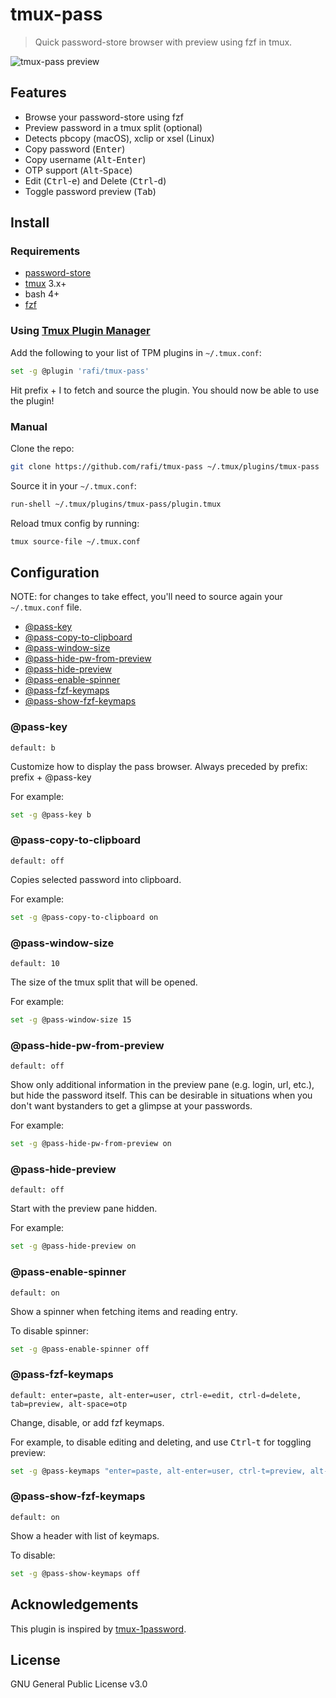 # tmux-pass

> Quick password-store browser with preview using fzf in tmux.

![tmux-pass preview](http://rafi.io/img/project/tmux-pass/preview.gif)

## Features

- Browse your password-store using fzf
- Preview password in a tmux split (optional)
- Detects pbcopy (macOS), xclip or xsel (Linux)
- Copy password (<kbd>Enter</kbd>)
- Copy username (<kbd>Alt</kbd>-<kbd>Enter</kbd>)
- OTP support (<kbd>Alt</kbd>-<kbd>Space</kbd>)
- Edit (<kbd>Ctrl</kbd>-<kbd>e</kbd>) and Delete (<kbd>Ctrl</kbd>-<kbd>d</kbd>)
- Toggle password preview (<kbd>Tab</kbd>)

## Install

### Requirements

* [password-store](https://www.passwordstore.org)
* [tmux](https://github.com/tmux/tmux/wiki) 3.x+
* bash 4+
* [fzf](https://github.com/junegunn/fzf)

### Using [Tmux Plugin Manager](https://github.com/tmux-plugins/tpm)

Add the following to your list of TPM plugins in `~/.tmux.conf`:

```bash
set -g @plugin 'rafi/tmux-pass'
```

Hit prefix + I to fetch and source the plugin.
You should now be able to use the plugin!

### Manual

Clone the repo:

```bash
git clone https://github.com/rafi/tmux-pass ~/.tmux/plugins/tmux-pass
```

Source it in your `~/.tmux.conf`:

```bash
run-shell ~/.tmux/plugins/tmux-pass/plugin.tmux
```

Reload tmux config by running:

```bash
tmux source-file ~/.tmux.conf
```

## Configuration

NOTE: for changes to take effect,
you'll need to source again your `~/.tmux.conf` file.

* [@pass-key](#pass-key)
* [@pass-copy-to-clipboard](#pass-copy-to-clipboard)
* [@pass-window-size](#pass-window-size)
* [@pass-hide-pw-from-preview](#pass-hide-pw-from-preview)
* [@pass-hide-preview](#pass-hide-preview)
* [@pass-enable-spinner](#pass-enable-spinner)
* [@pass-fzf-keymaps](#pass-fzf-keymaps)
* [@pass-show-fzf-keymaps](#pass-show-fzf-keymaps)

### @pass-key

```
default: b
```

Customize how to display the pass browser.
Always preceded by prefix: prefix + @pass-key

For example:

```bash
set -g @pass-key b
```

### @pass-copy-to-clipboard

```
default: off
```

Copies selected password into clipboard.

For example:

```bash
set -g @pass-copy-to-clipboard on
```

### @pass-window-size

```
default: 10
```

The size of the tmux split that will be opened.

For example:

```bash
set -g @pass-window-size 15
```

### @pass-hide-pw-from-preview

```
default: off
```

Show only additional information in the preview pane (e.g. login, url, etc.),
but hide the password itself.
This can be desirable in situations when you don't want bystanders to get a
glimpse at your passwords.

For example:

```bash
set -g @pass-hide-pw-from-preview on
```

### @pass-hide-preview

```
default: off
```

Start with the preview pane hidden.

For example:

```bash
set -g @pass-hide-preview on
```

### @pass-enable-spinner

```
default: on
```

Show a spinner when fetching items and reading entry.

To disable spinner:

```bash
set -g @pass-enable-spinner off
```

### @pass-fzf-keymaps

```
default: enter=paste, alt-enter=user, ctrl-e=edit, ctrl-d=delete, tab=preview, alt-space=otp
```

Change, disable, or add fzf keymaps.

For example, to disable editing and deleting, and
use <kbd>Ctrl</kbd>-<kbd>t</kbd> for toggling preview:

```bash
set -g @pass-keymaps "enter=paste, alt-enter=user, ctrl-t=preview, alt-space=otp"
```

### @pass-show-fzf-keymaps

```
default: on
```

Show a header with list of keymaps.

To disable:

```bash
set -g @pass-show-keymaps off
```

## Acknowledgements

This plugin is inspired by [tmux-1password](https://github.com/yardnsm/tmux-1password).

## License

GNU General Public License v3.0
